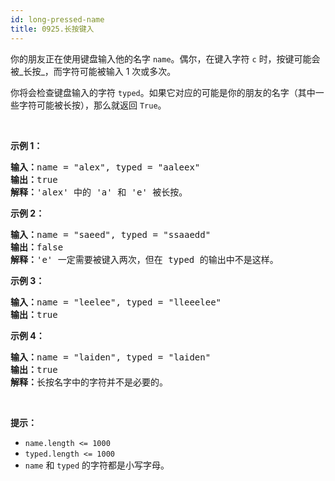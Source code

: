 ```yaml
---
id: long-pressed-name
title: 0925.长按键入
---
```

你的朋友正在使用键盘输入他的名字 <code>name</code>。偶尔，在键入字符 <code>c</code> 时，按键可能会被_长按_，而字符可能被输入 1 次或多次。

你将会检查键盘输入的字符 <code>typed</code>。如果它对应的可能是你的朋友的名字（其中一些字符可能被长按），那么就返回 <code>True</code>。

 

**示例 1：**


<pre><strong>输入：</strong>name = &#34;alex&#34;, typed = &#34;aaleex&#34;<br/><strong>输出：</strong>true<br/><strong>解释：</strong>&#39;alex&#39; 中的 &#39;a&#39; 和 &#39;e&#39; 被长按。<br/></pre>

**示例 2：**


<pre><strong>输入：</strong>name = &#34;saeed&#34;, typed = &#34;ssaaedd&#34;<br/><strong>输出：</strong>false<br/><strong>解释：</strong>&#39;e&#39; 一定需要被键入两次，但在 typed 的输出中不是这样。<br/></pre>

**示例 3：**


<pre><strong>输入：</strong>name = &#34;leelee&#34;, typed = &#34;lleeelee&#34;<br/><strong>输出：</strong>true<br/></pre>

**示例 4：**


<pre><strong>输入：</strong>name = &#34;laiden&#34;, typed = &#34;laiden&#34;<br/><strong>输出：</strong>true<br/><strong>解释：</strong>长按名字中的字符并不是必要的。<br/></pre>

 

**提示：**

- <code>name.length &lt;= 1000</code>
- <code>typed.length &lt;= 1000</code>
- <code>name</code> 和 <code>typed</code> 的字符都是小写字母。
 

 

